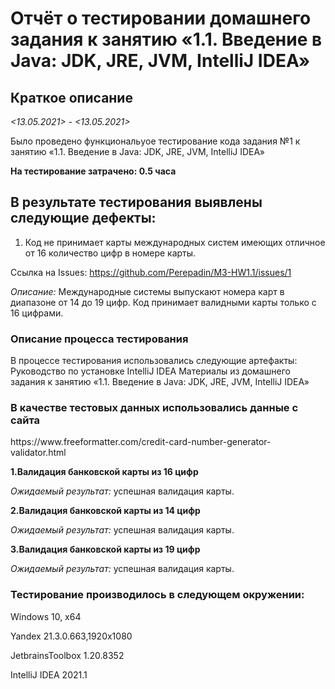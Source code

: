 <h1>Отчёт о тестировании домашнего задания к занятию «1.1. Введение в Java: JDK, JRE, JVM, IntelliJ IDEA»</h1> 
<h2> Краткое описание </h2>

*<13.05.2021> - <13.05.2021>* 

Было проведено функциональyое тестирование кода задания №1 к занятию «1.1. Введение в Java: JDK, JRE, JVM, IntelliJ IDEA»

**На тестирование затрачено: 0.5 часа**

<h2>В результате тестирования выявлены следующие дефекты:</h2> 

1. Код не принимает карты международных систем имеющих отличное от 16 количество цифр в номере карты.

Ссылка на Issues:
https://github.com/Perepadin/M3-HW1.1/issues/1


*Описание:* 
Международные системы выпускают номера карт в диапазоне от 14 до 19 цифр. Код принимает валидными карты только с 16 цифрами.

<h3></h3>

<h3>Описание процесса тестирования</h3> 
В процессе тестирования использовались следующие артефакты:
Руководство по установке IntelliJ IDEA
Материалы из домашнего задания к занятию «1.1. Введение в Java: JDK, JRE, JVM, IntelliJ IDEA»

<h3>В качестве тестовых данных использовались данные с сайта</h3>
https://www.freeformatter.com/credit-card-number-generator-validator.html 

**1.Валидация банковской карты из 16 цифр**

  *Ожидаемый результат:* успешная валидация карты.

**2.Валидация банковской карты из 14 цифр**

  *Ожидаемый результат:* успешная валидация карты.

**3.Валидация банковской карты из 19 цифр** 

  *Ожидаемый результат:* успешная валидация карты.

<h3>Тестирование производилось в следующем окружении:</h3>

Windows 10, x64

Yandex 21.3.0.663,1920x1080

JetbrainsToolbox 1.20.8352

IntelliJ IDEA 2021.1
